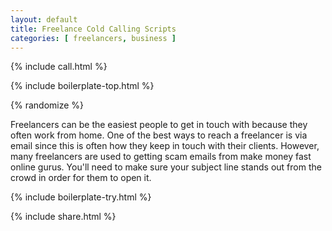 ```yaml
---
layout: default
title: Freelance Cold Calling Scripts
categories: [ freelancers, business ]
---
```


{% include call.html %}

{% include boilerplate-top.html %}


{% randomize %}

Freelancers can be the easiest people to get in touch with because they often work from home. One of the best ways to reach a freelancer is via email since this is often how they keep in touch with their clients. However, many freelancers are used to getting scam emails from make money fast online gurus. You'll need to make sure your subject line stands out from the crowd in order for them to open it.

{% include boilerplate-try.html %}

{% include share.html %}